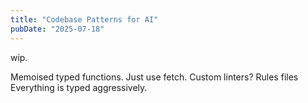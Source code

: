 ```yaml
---
title: "Codebase Patterns for AI"
pubDate: "2025-07-18"
---
```


wip.

Memoised typed functions. Just use fetch.
Custom linters?
Rules files
Everything is typed aggressively.
